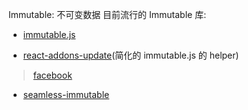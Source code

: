 Immutable: 不可变数据
目前流行的 Immutable 库:

* [immutable.js](https://github.com/facebook/immutable-js/)

* [react-addons-update](https://facebook.github.io/react/docs/update.html)(简化的 immutable.js 的 helper)

> [facebook](https://github.com/facebook/react/blob/master/src/addons/update.js)

* [seamless-immutable](https://github.com/rtfeldman/seamless-immutable)

